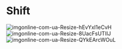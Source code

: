 # Shift
![imgonline-com-ua-Resize-hEvYxI1eCvH](https://user-images.githubusercontent.com/79206480/189978649-6b6dec15-51af-48ed-a492-bb6441328b3f.jpg)
![imgonline-com-ua-Resize-8UacFsUTIIJ](https://user-images.githubusercontent.com/79206480/189978661-04d6d5bb-a74c-4efb-904d-8bdd91e80dbd.jpg)
![imgonline-com-ua-Resize-QYkEArcWOuL](https://user-images.githubusercontent.com/79206480/189978671-6929420b-cd47-47ca-833c-fce07c652f60.jpg)